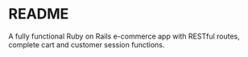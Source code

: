 # README

A fully functional Ruby on Rails e-commerce app with RESTful routes, complete cart and customer session functions.
